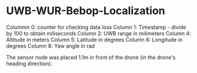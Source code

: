 # UWB-WUR-Bebop-Localization
Colummn 0: counter for checking data loss
Column 1: Timestamp - divide by 100 to obtain miliseconds
Column 2: UWB range in milimeters
Column 4: Altitude in meters
Column 5: Latitude in degrees
Column 6: Longitude in degrees
Column 8: Yaw angle in rad

The sensor node was placed 1.1m in front of the drone (in the drone's heading direction).
